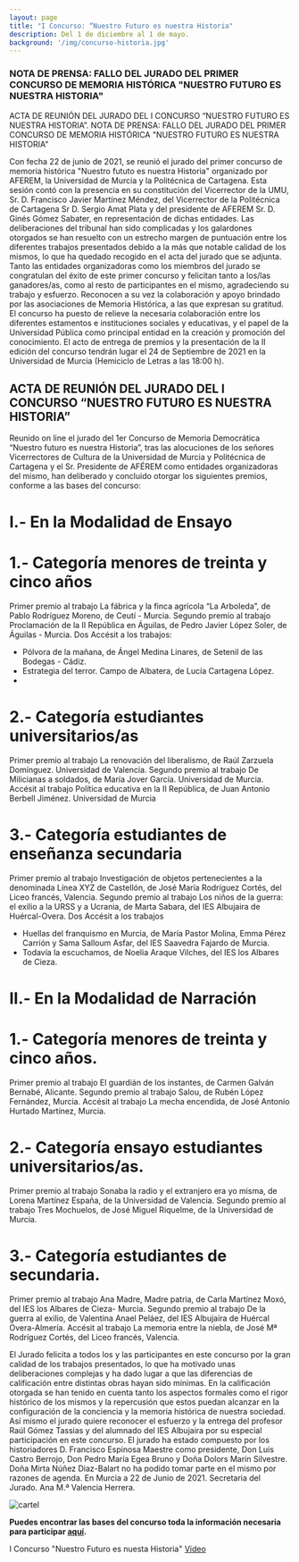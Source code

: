 ```yaml
---
layout: page
title: "I Concurso: “Nuestro Futuro es nuestra Historia"
description: Del 1 de diciembre al 1 de mayo.  
background: '/img/concurso-historia.jpg'
---
```


### NOTA DE PRENSA: FALLO DEL JURADO DEL PRIMER CONCURSO DE MEMORIA HISTÓRICA "NUESTRO FUTURO ES NUESTRA HISTORIA"
ACTA DE REUNIÓN DEL JURADO DEL I CONCURSO “NUESTRO FUTURO ES NUESTRA HISTORIA”.
NOTA DE PRENSA: FALLO DEL JURADO DEL PRIMER CONCURSO DE MEMORIA HISTÓRICA "NUESTRO FUTURO ES NUESTRA HISTORIA"  

Con fecha 22 de junio de 2021, se reunió el jurado del primer concurso de memoria
histórica "Nuestro fututo es nuestra Historia" organizado por AFEREM, la
Universidad de Murcia y la Politécnica de Cartagena. Esta sesión contó con la
presencia en su constitución del Vicerrector de la UMU, Sr. D. Francisco Javier
Martínez Méndez, del Vicerrector de la Politécnica de Cartagena Sr D. Sergio Amat
Plata y del presidente de AFEREM Sr. D. Ginés Gómez Sabater, en representación
de dichas entidades.
Las deliberaciones del tribunal han sido complicadas y los galardones otorgados se
han resuelto con un estrecho margen de puntuación entre los diferentes trabajos
presentados debido a la más que notable calidad de los mismos, lo que ha quedado
recogido en el acta del jurado que se adjunta.
Tanto las entidades organizadoras como los miembros del jurado se congratulan del
éxito de este primer concurso y felicitan tanto a los/las ganadores/as, como al resto
de participantes en el mismo, agradeciendo su trabajo y esfuerzo. Reconocen a su
vez la colaboración y apoyo brindado por las asociaciones de Memoria Histórica, a
las que expresan su gratitud.
El concurso ha puesto de relieve la necesaria colaboración entre los diferentes
estamentos e instituciones sociales y educativas, y el papel de la Universidad
Pública como principal entidad en la creación y promoción del conocimiento.
El acto de entrega de premios y la presentación de la II edición del concurso tendrán
lugar el 24 de Septiembre de 2021 en la Universidad de Murcia (Hemiciclo de Letras
a las 18:00 h).  

## ACTA DE REUNIÓN DEL JURADO DEL I CONCURSO “NUESTRO FUTURO ES NUESTRA HISTORIA”  

Reunido on line el jurado del 1er Concurso de Memoria Democrática “Nuestro
futuro es nuestra Historia”, tras las alocuciones de los señores Vicerrectores de
Cultura de la Universidad de Murcia y Politécnica de Cartagena y el Sr. Presidente
de AFÉREM como entidades organizadoras del mismo, han deliberado y concluido
otorgar los siguientes premios, conforme a las bases del concurso:

# I.- En la Modalidad de Ensayo
# 1.- Categoría menores de treinta y cinco años
Primer premio al trabajo La fábrica y la finca agrícola “La Arboleda”, de Pablo
Rodríguez Moreno, de Ceutí - Murcia.
Segundo premio al trabajo Proclamación de la II República en Águilas, de Pedro
Javier López Soler, de Águilas - Murcia.
Dos Accésit a los trabajos:
- Pólvora de la mañana, de Ángel Medina Linares, de Setenil de las Bodegas - Cádiz.
- Estrategia del terror. Campo de Albatera, de Lucía Cartagena López.
- 
# 2.- Categoría estudiantes universitarios/as
Primer premio al trabajo La renovación del liberalismo, de Raúl Zarzuela Domínguez.
Universidad de Valencia.
Segundo premio al trabajo De Milicianas a soldados, de María Jover García.
Universidad de Murcia.
Accésit al trabajo Política educativa en la II República, de Juan Antonio Berbell
Jiménez. Universidad de Murcia

# 3.- Categoría estudiantes de enseñanza secundaria
Primer premio al trabajo Investigación de objetos pertenecientes a la denominada
Línea XYZ de Castellón, de José María Rodríguez Cortés, del Liceo francés, Valencia.
Segundo premio al trabajo Los niños de la guerra: el exilio a la URSS y a Ucrania,
de Marta Sabara, del IES Albujaira de Huércal-Overa.
Dos Accésit a los trabajos
- Huellas del franquismo en Murcia, de María Pastor Molina, Emma Pérez Carrión
y Sama Salloum Asfar, del IES Saavedra Fajardo de Murcia.
- Todavía la escuchamos, de Noelia Araque Vilches, del IES los Albares de Cieza.  

# II.- En la Modalidad de Narración
# 1.- Categoría menores de treinta y cinco años.
Primer premio al trabajo El guardián de los instantes, de Carmen Galván Bernabé,
Alicante.
Segundo premio al trabajo Salou, de Rubén López Fernández, Murcia.
Accésit al trabajo La mecha encendida, de José Antonio Hurtado Martínez, Murcia.  

# 2.- Categoría ensayo estudiantes universitarios/as.
Primer premio al trabajo Sonaba la radio y el extranjero era yo misma, de Lorena
Martínez España, de la Universidad de Valencia.
Segundo premio al trabajo Tres Mochuelos, de José Miguel Riquelme, de la
Universidad de Murcia.
# 3.- Categoría estudiantes de secundaria.
Primer premio al trabajo Ana Madre, Madre patria, de Carla Martínez Moxó, del IES
los Albares de Cieza- Murcia.
Segundo premio al trabajo De la guerra al exilio, de Valentina Anael Peláez, del IES
Albujaira de Huércal Overa-Almería.
Accésit al trabajo La memoria entre la niebla, de José Mª Rodríguez Cortés, del Liceo
francés, Valencia.

El Jurado felicita a todos los y las participantes en este concurso por la gran
calidad de los trabajos presentados, lo que ha motivado unas deliberaciones
complejas y ha dado lugar a que las diferencias de calificación entre distintas obras
hayan sido mínimas. En la calificación otorgada se han tenido en cuenta tanto los
aspectos formales como el rigor histórico de los mismos y la repercusión que estos
puedan alcanzar en la configuración de la conciencia y la memoria histórica de
nuestra sociedad.
Así mismo el jurado quiere reconocer el esfuerzo y la entrega del profesor Raúl
Gómez Tassias y del alumnado del IES Albujaira por su especial participación en
este concurso.
El jurado ha estado compuesto por los historiadores D. Francisco Espinosa
Maestre como presidente, Don Luis Castro Berrojo, Don Pedro María Egea
Bruno y Doña Dolors Marín Silvestre.
Doña Mirta Núñez Diaz-Balart no ha podido tomar parte en el mismo por razones
de agenda.
En Murcia a 22 de Junio de 2021.
Secretaria del Jurado.
Ana M.ª Valencia Herrera.

![cartel](/img/concurso-historia.jpg) 

**Puedes encontrar las bases del concurso toda la información necesaria para participar [aquí](/downloads/concurso-nuestro-futuro.pdf).**  

I Concurso "Nuestro Futuro es nuesta Historia" [Video](https://www.youtube.com/watch?v=YR95FAF5pDI)  
